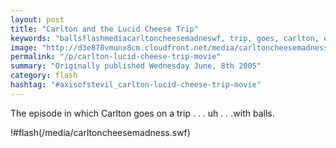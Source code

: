 ```yaml
---
layout: post
title: "Carlton and the Lucid Cheese Trip"
keywords: "ballsflashmediacarltoncheesemadneswf, trip, goes, carlton, episode"
image: "http://d3e878vmunx8cm.cloudfront.net/media/carltoncheesemadness_thumb.png"
permalink: "/p/carlton-lucid-cheese-trip-movie"
summary: "Originally published Wednesday June, 8th 2005"
category: flash
hashtag: "#axisofstevil_carlton-lucid-cheese-trip-movie"
---
```


The episode in which Carlton goes on a trip . . . uh . . .with balls.

!#flash(/media/carltoncheesemadness.swf)
